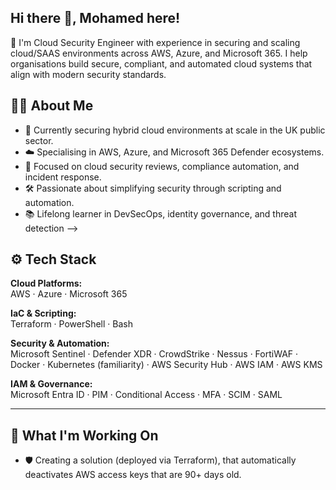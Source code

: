 ## Hi there 👋, Mohamed here!
🚀 I'm Cloud Security Engineer with experience in securing and scaling cloud/SAAS environments across AWS, Azure, and Microsoft 365. I help organisations build secure, compliant, and automated cloud systems that align with modern security standards.

## 👨‍💻 About Me
- 💼 Currently securing hybrid cloud environments at scale in the UK public sector. 
- ☁️ Specialising in AWS, Azure, and Microsoft 365 Defender ecosystems.
- 🔐 Focused on cloud security reviews, compliance automation, and incident response. 
- 🛠️ Passionate about simplifying security through scripting and automation.
- 📚 Lifelong learner in DevSecOps, identity governance, and threat detection
-->

## ⚙️ Tech Stack
**Cloud Platforms:**  
AWS · Azure · Microsoft 365

**IaC & Scripting:**  
Terraform · PowerShell · Bash 

**Security & Automation:**  
Microsoft Sentinel · Defender XDR · CrowdStrike · Nessus · FortiWAF · Docker · Kubernetes (familiarity) · AWS Security Hub · AWS IAM · AWS KMS

**IAM & Governance:**  
Microsoft Entra ID · PIM · Conditional Access · MFA · SCIM · SAML

---
## 📌 What I'm Working On
- 🛡️ Creating a solution (deployed via Terraform), that automatically deactivates AWS access keys that are 90+ days old.
